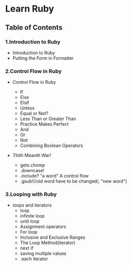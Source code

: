 # Learn Ruby 
## Table of Contents

### 1.Introduction to Ruby
* Introduction to Ruby
* Putting the Form in Formatter


### 2.Control Flow in Ruby
* Control Flow in Ruby
    * If
    * Else
    * Elsif
    * Unless
    * Equal or Not?
    * Less Than or Greater Than
    * Practice Makes Perfect
    * And
    * Or
    * Not
    * Combining Boolean Operators

* Thith Meanth War!
    * gets.chomp
    * .downcase!
    * .include? "a word" A control flow
    * .gsub!(/old word have to be changed/, "new word")



### 3.Looping with Ruby
* loops and iterators
    * loop
    * infinite loop
    * until loop
    * Assignment operators
    * For loop
    * Inclusive and Exclusive Ranges
    * The Loop Method(iterator)
    * next if
    * saving multiple values
    *  .each iterator